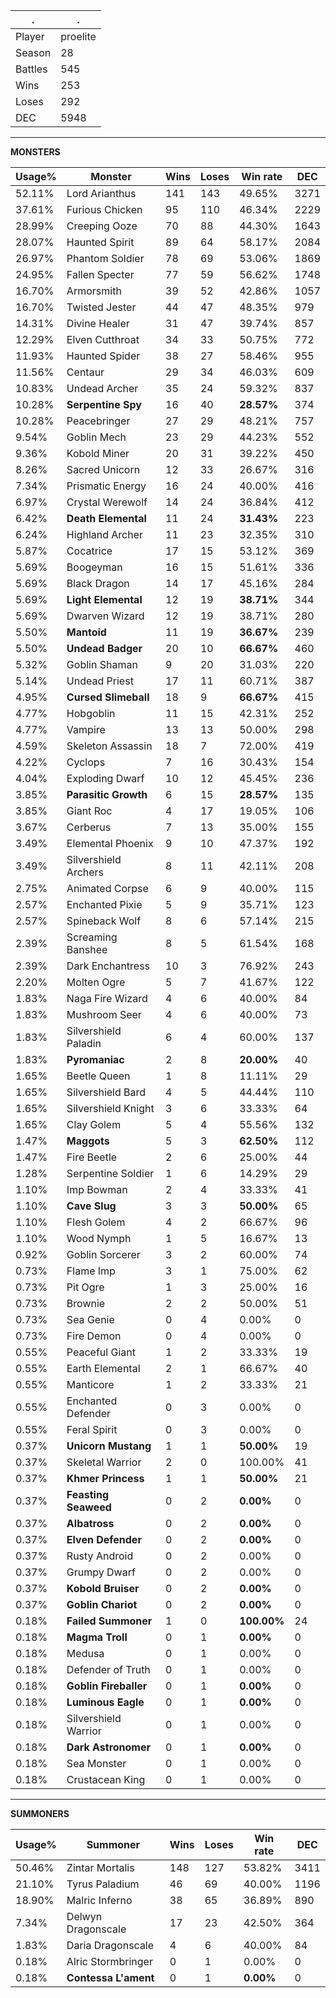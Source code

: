 .|.
|-|-
Player|proelite
Season|28
Battles|545
Wins|253
Loses|292
DEC|5948

---
**MONSTERS**

Usage%|Monster|Wins|Loses|Win rate|DEC|
-|-|-|-|-|-|
52.11%|Lord Arianthus|141|143|49.65%|3271|
37.61%|Furious Chicken|95|110|46.34%|2229|
28.99%|Creeping Ooze|70|88|44.30%|1643|
28.07%|Haunted Spirit|89|64|58.17%|2084|
26.97%|Phantom Soldier|78|69|53.06%|1869|
24.95%|Fallen Specter|77|59|56.62%|1748|
16.70%|Armorsmith|39|52|42.86%|1057|
16.70%|Twisted Jester|44|47|48.35%|979|
14.31%|Divine Healer|31|47|39.74%|857|
12.29%|Elven Cutthroat|34|33|50.75%|772|
11.93%|Haunted Spider|38|27|58.46%|955|
11.56%|Centaur|29|34|46.03%|609|
10.83%|Undead Archer|35|24|59.32%|837|
10.28%|**Serpentine Spy**|16|40|**28.57%**|374|
10.28%|Peacebringer|27|29|48.21%|757|
9.54%|Goblin Mech|23|29|44.23%|552|
9.36%|Kobold Miner|20|31|39.22%|450|
8.26%|Sacred Unicorn|12|33|26.67%|316|
7.34%|Prismatic Energy|16|24|40.00%|416|
6.97%|Crystal Werewolf|14|24|36.84%|412|
6.42%|**Death Elemental**|11|24|**31.43%**|223|
6.24%|Highland Archer|11|23|32.35%|310|
5.87%|Cocatrice|17|15|53.12%|369|
5.69%|Boogeyman|16|15|51.61%|336|
5.69%|Black Dragon|14|17|45.16%|284|
5.69%|**Light Elemental**|12|19|**38.71%**|344|
5.69%|Dwarven Wizard|12|19|38.71%|280|
5.50%|**Mantoid**|11|19|**36.67%**|239|
5.50%|**Undead Badger**|20|10|**66.67%**|460|
5.32%|Goblin Shaman|9|20|31.03%|220|
5.14%|Undead Priest|17|11|60.71%|387|
4.95%|**Cursed Slimeball**|18|9|**66.67%**|415|
4.77%|Hobgoblin|11|15|42.31%|252|
4.77%|Vampire|13|13|50.00%|298|
4.59%|Skeleton Assassin|18|7|72.00%|419|
4.22%|Cyclops|7|16|30.43%|154|
4.04%|Exploding Dwarf|10|12|45.45%|236|
3.85%|**Parasitic Growth**|6|15|**28.57%**|135|
3.85%|Giant Roc|4|17|19.05%|106|
3.67%|Cerberus|7|13|35.00%|155|
3.49%|Elemental Phoenix|9|10|47.37%|192|
3.49%|Silvershield Archers|8|11|42.11%|208|
2.75%|Animated Corpse|6|9|40.00%|115|
2.57%|Enchanted Pixie|5|9|35.71%|123|
2.57%|Spineback Wolf|8|6|57.14%|215|
2.39%|Screaming Banshee|8|5|61.54%|168|
2.39%|Dark Enchantress|10|3|76.92%|243|
2.20%|Molten Ogre|5|7|41.67%|122|
1.83%|Naga Fire Wizard|4|6|40.00%|84|
1.83%|Mushroom Seer|4|6|40.00%|73|
1.83%|Silvershield Paladin|6|4|60.00%|137|
1.83%|**Pyromaniac**|2|8|**20.00%**|40|
1.65%|Beetle Queen|1|8|11.11%|29|
1.65%|Silvershield Bard|4|5|44.44%|110|
1.65%|Silvershield Knight|3|6|33.33%|64|
1.65%|Clay Golem|5|4|55.56%|132|
1.47%|**Maggots**|5|3|**62.50%**|112|
1.47%|Fire Beetle|2|6|25.00%|44|
1.28%|Serpentine Soldier|1|6|14.29%|29|
1.10%|Imp Bowman|2|4|33.33%|41|
1.10%|**Cave Slug**|3|3|**50.00%**|65|
1.10%|Flesh Golem|4|2|66.67%|96|
1.10%|Wood Nymph|1|5|16.67%|13|
0.92%|Goblin Sorcerer|3|2|60.00%|74|
0.73%|Flame Imp|3|1|75.00%|62|
0.73%|Pit Ogre|1|3|25.00%|16|
0.73%|Brownie|2|2|50.00%|51|
0.73%|Sea Genie|0|4|0.00%|0|
0.73%|Fire Demon|0|4|0.00%|0|
0.55%|Peaceful Giant|1|2|33.33%|19|
0.55%|Earth Elemental|2|1|66.67%|40|
0.55%|Manticore|1|2|33.33%|21|
0.55%|Enchanted Defender|0|3|0.00%|0|
0.55%|Feral Spirit|0|3|0.00%|0|
0.37%|**Unicorn Mustang**|1|1|**50.00%**|19|
0.37%|Skeletal Warrior|2|0|100.00%|41|
0.37%|**Khmer Princess**|1|1|**50.00%**|21|
0.37%|**Feasting Seaweed**|0|2|**0.00%**|0|
0.37%|**Albatross**|0|2|**0.00%**|0|
0.37%|**Elven Defender**|0|2|**0.00%**|0|
0.37%|Rusty Android|0|2|0.00%|0|
0.37%|Grumpy Dwarf|0|2|0.00%|0|
0.37%|**Kobold Bruiser**|0|2|**0.00%**|0|
0.37%|**Goblin Chariot**|0|2|**0.00%**|0|
0.18%|**Failed Summoner**|1|0|**100.00%**|24|
0.18%|**Magma Troll**|0|1|**0.00%**|0|
0.18%|Medusa|0|1|0.00%|0|
0.18%|Defender of Truth|0|1|0.00%|0|
0.18%|**Goblin Fireballer**|0|1|**0.00%**|0|
0.18%|**Luminous Eagle**|0|1|**0.00%**|0|
0.18%|Silvershield Warrior|0|1|0.00%|0|
0.18%|**Dark Astronomer**|0|1|**0.00%**|0|
0.18%|Sea Monster|0|1|0.00%|0|
0.18%|Crustacean King|0|1|0.00%|0|

---
**SUMMONERS**

Usage%|Summoner|Wins|Loses|Win rate|DEC|
-|-|-|-|-|-|
50.46%|Zintar Mortalis|148|127|53.82%|3411|
21.10%|Tyrus Paladium|46|69|40.00%|1196|
18.90%|Malric Inferno|38|65|36.89%|890|
7.34%|Delwyn Dragonscale|17|23|42.50%|364|
1.83%|Daria Dragonscale|4|6|40.00%|84|
0.18%|Alric Stormbringer|0|1|0.00%|0|
0.18%|**Contessa L'ament**|0|1|**0.00%**|0|
